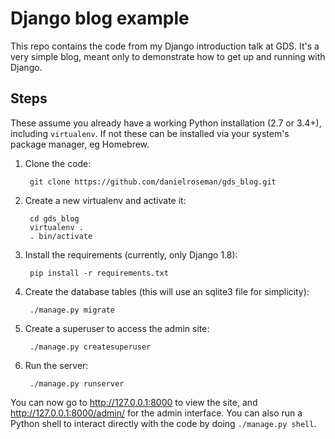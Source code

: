 # Django blog example

This repo contains the code from my Django introduction talk at GDS. It's a very simple blog, meant only to 
demonstrate how to get up and running with Django.

## Steps

These assume you already have a working Python installation (2.7 or 3.4+), including `virtualenv`. If not these can be installed via your system's package manager, eg Homebrew.

1. Clone the code:

        git clone https://github.com/danielroseman/gds_blog.git

2. Create a new virtualenv and activate it:

        cd gds_blog
        virtualenv .
        . bin/activate

3. Install the requirements (currently, only Django 1.8):

        pip install -r requirements.txt

4. Create the database tables (this will use an sqlite3 file for simplicity):

        ./manage.py migrate

5. Create a superuser to access the admin site:

        ./manage.py createsuperuser

6. Run the server:

        ./manage.py runserver

You can now go to http://127.0.0.1:8000 to view the site, and http://127.0.0.1:8000/admin/ for the admin interface. You can also run a Python shell to interact directly with the code by doing `./manage.py shell`.
